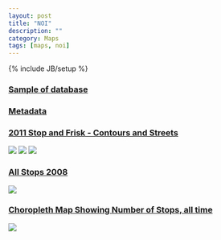 ```yaml
---
layout: post
title: "NOI"
description: ""
category: Maps
tags: [maps, noi]
---
```

{% include JB/setup %}

### [Sample of database](https://github.com/hrwgc/precinct/blob/gh-pages/data/sample.csv)

### [Metadata](https://github.com/hrwgc/precinct/tree/gh-pages/data/metadata)

### [2011 Stop and Frisk - Contours and Streets](http://a.tiles.mapbox.com/v3/herwig.map-axiswvcs.html)

![](https://img.skitch.com/20120711-ki3s1j8t4dx7yqi15qran1rpp5.png)
![](https://img.skitch.com/20120711-dr6yd27w55dm761b17tais4wbi.png)
![](https://img.skitch.com/20120711-bcr3wn1knpfg8d7tit55i6hfxi.png)




### [All Stops 2008](http://a.tiles.mapbox.com/v3/herwig.map-4qy8mic8.html#12.00/40.6942/-73.9301)

![](https://img.skitch.com/20120711-fkmha8b4tixqquymauf5qepaff.png)


### [Choropleth Map Showing Number of Stops, all time](http://a.tiles.mapbox.com/v3/herwig.map-4qy8mic8.nyc-data-1.html)

![](https://img.skitch.com/20120711-p2hqxk8khctc6hrwr2x6kkysh7.png)